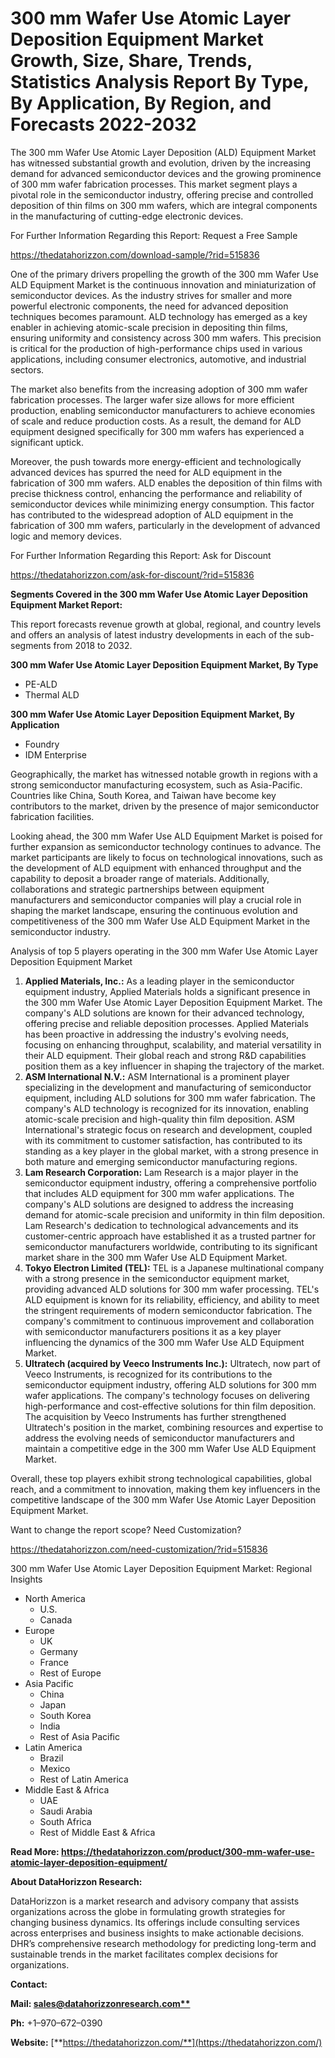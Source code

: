 ﻿# **300 mm Wafer Use Atomic Layer Deposition Equipment Market Growth, Size, Share, Trends, Statistics Analysis Report By Type, By Application, By Region, and Forecasts 2022-2032**

The 300 mm Wafer Use Atomic Layer Deposition (ALD) Equipment Market has witnessed substantial growth and evolution, driven by the increasing demand for advanced semiconductor devices and the growing prominence of 300 mm wafer fabrication processes. This market segment plays a pivotal role in the semiconductor industry, offering precise and controlled deposition of thin films on 300 mm wafers, which are integral components in the manufacturing of cutting-edge electronic devices.


For Further Information Regarding this Report: Request a Free Sample

<https://thedatahorizzon.com/download-sample/?rid=515836>

One of the primary drivers propelling the growth of the 300 mm Wafer Use ALD Equipment Market is the continuous innovation and miniaturization of semiconductor devices. As the industry strives for smaller and more powerful electronic components, the need for advanced deposition techniques becomes paramount. ALD technology has emerged as a key enabler in achieving atomic-scale precision in depositing thin films, ensuring uniformity and consistency across 300 mm wafers. This precision is critical for the production of high-performance chips used in various applications, including consumer electronics, automotive, and industrial sectors.

The market also benefits from the increasing adoption of 300 mm wafer fabrication processes. The larger wafer size allows for more efficient production, enabling semiconductor manufacturers to achieve economies of scale and reduce production costs. As a result, the demand for ALD equipment designed specifically for 300 mm wafers has experienced a significant uptick.

Moreover, the push towards more energy-efficient and technologically advanced devices has spurred the need for ALD equipment in the fabrication of 300 mm wafers. ALD enables the deposition of thin films with precise thickness control, enhancing the performance and reliability of semiconductor devices while minimizing energy consumption. This factor has contributed to the widespread adoption of ALD equipment in the fabrication of 300 mm wafers, particularly in the development of advanced logic and memory devices.

For Further Information Regarding this Report: Ask for Discount

<https://thedatahorizzon.com/ask-for-discount/?rid=515836>

**Segments Covered in the 300 mm Wafer Use Atomic Layer Deposition Equipment Market Report:**

This report forecasts revenue growth at global, regional, and country levels and offers an analysis of latest industry developments in each of the sub-segments from 2018 to 2032.

**300 mm Wafer Use Atomic Layer Deposition Equipment Market, By Type**

- PE-ALD
- Thermal ALD

**300 mm Wafer Use Atomic Layer Deposition Equipment Market, By Application**

- Foundry
- IDM Enterprise

Geographically, the market has witnessed notable growth in regions with a strong semiconductor manufacturing ecosystem, such as Asia-Pacific. Countries like China, South Korea, and Taiwan have become key contributors to the market, driven by the presence of major semiconductor fabrication facilities.

Looking ahead, the 300 mm Wafer Use ALD Equipment Market is poised for further expansion as semiconductor technology continues to advance. The market participants are likely to focus on technological innovations, such as the development of ALD equipment with enhanced throughput and the capability to deposit a broader range of materials. Additionally, collaborations and strategic partnerships between equipment manufacturers and semiconductor companies will play a crucial role in shaping the market landscape, ensuring the continuous evolution and competitiveness of the 300 mm Wafer Use ALD Equipment Market in the semiconductor industry.



Analysis of top 5 players operating in the 300 mm Wafer Use Atomic Layer Deposition Equipment Market 

1. **Applied Materials, Inc.:** As a leading player in the semiconductor equipment industry, Applied Materials holds a significant presence in the 300 mm Wafer Use Atomic Layer Deposition Equipment Market. The company's ALD solutions are known for their advanced technology, offering precise and reliable deposition processes. Applied Materials has been proactive in addressing the industry's evolving needs, focusing on enhancing throughput, scalability, and material versatility in their ALD equipment. Their global reach and strong R&D capabilities position them as a key influencer in shaping the trajectory of the market.
1. **ASM International N.V.:** ASM International is a prominent player specializing in the development and manufacturing of semiconductor equipment, including ALD solutions for 300 mm wafer fabrication. The company's ALD technology is recognized for its innovation, enabling atomic-scale precision and high-quality thin film deposition. ASM International's strategic focus on research and development, coupled with its commitment to customer satisfaction, has contributed to its standing as a key player in the global market, with a strong presence in both mature and emerging semiconductor manufacturing regions.
1. **Lam Research Corporation:** Lam Research is a major player in the semiconductor equipment industry, offering a comprehensive portfolio that includes ALD equipment for 300 mm wafer applications. The company's ALD solutions are designed to address the increasing demand for atomic-scale precision and uniformity in thin film deposition. Lam Research's dedication to technological advancements and its customer-centric approach have established it as a trusted partner for semiconductor manufacturers worldwide, contributing to its significant market share in the 300 mm Wafer Use ALD Equipment Market.
1. **Tokyo Electron Limited (TEL):** TEL is a Japanese multinational company with a strong presence in the semiconductor equipment market, providing advanced ALD solutions for 300 mm wafer processing. TEL's ALD equipment is known for its reliability, efficiency, and ability to meet the stringent requirements of modern semiconductor fabrication. The company's commitment to continuous improvement and collaboration with semiconductor manufacturers positions it as a key player influencing the dynamics of the 300 mm Wafer Use ALD Equipment Market.
1. **Ultratech (acquired by Veeco Instruments Inc.):** Ultratech, now part of Veeco Instruments, is recognized for its contributions to the semiconductor equipment industry, offering ALD solutions for 300 mm wafer applications. The company's technology focuses on delivering high-performance and cost-effective solutions for thin film deposition. The acquisition by Veeco Instruments has further strengthened Ultratech's position in the market, combining resources and expertise to address the evolving needs of semiconductor manufacturers and maintain a competitive edge in the 300 mm Wafer Use ALD Equipment Market.

Overall, these top players exhibit strong technological capabilities, global reach, and a commitment to innovation, making them key influencers in the competitive landscape of the 300 mm Wafer Use Atomic Layer Deposition Equipment Market.



Want to change the report scope? Need Customization?

<https://thedatahorizzon.com/need-customization/?rid=515836>

300 mm Wafer Use Atomic Layer Deposition Equipment Market: Regional Insights

- North America
  - U.S.
  - Canada
- Europe
  - UK
  - Germany
  - France
  - Rest of Europe
- Asia Pacific
  - China
  - Japan
  - South Korea
  - India
  - Rest of Asia Pacific
- Latin America
  - Brazil
  - Mexico
  - Rest of Latin America
- Middle East & Africa
  - UAE
  - Saudi Arabia
  - South Africa
  - Rest of Middle East & Africa

**Read More: https://thedatahorizzon.com/product/300-mm-wafer-use-atomic-layer-deposition-equipment/**

**About DataHorizzon Research:**

DataHorizzon is a market research and advisory company that assists organizations across the globe in formulating growth strategies for changing business dynamics. Its offerings include consulting services across enterprises and business insights to make actionable decisions. DHR’s comprehensive research methodology for predicting long-term and sustainable trends in the market facilitates complex decisions for organizations.

**Contact:**

**Mail: [sales@datahorizzonresearch.com**](mailto:sales@datahorizzonresearch.com)**

**Ph:** +1–970–672–0390

**Website:** [**https://thedatahorizzon.com/**](https://thedatahorizzon.com/)




